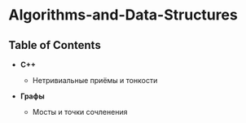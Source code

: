 # Algorithms-and-Data-Structures
## Table of Contents
- **C++**
  - Нетривиальные приёмы и тонкости

- **Графы**
  - Мосты и точки сочленения
